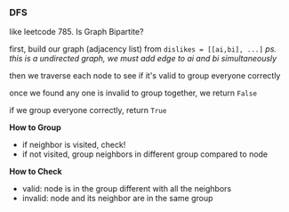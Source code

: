 ### DFS

like leetcode 785. Is Graph Bipartite?

first, build our graph (adjacency list) from `dislikes = [[ai,bi], ...]`
*ps. this is a undirected graph, we must add edge to ai and bi simultaneously*

then we traverse each node to see if it's valid to group everyone correctly

once we found any one is invalid to group together, we return `False`

if we group everyone correctly, return `True`

**How to Group**

- if neighbor is visited, check!
- if not visited, group neighbors in different group compared to node

**How to Check**

- valid: node is in the group different with all the neighbors
- invalid: node and its neighbor are in the same group